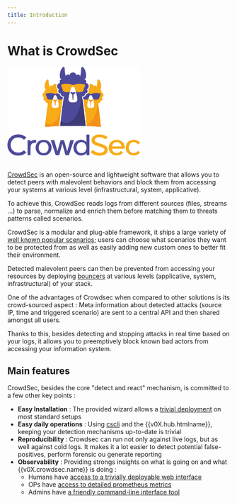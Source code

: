 ```yaml
---
title: Introduction
---
```


# What is CrowdSec 

<div style={{display: 'flex'}}>
    <div style={{textAlign: 'center', flex: '1'}}>
    <img src="../static/img/crowdsec_logo.png" width="300" height="200" ></img>
    </div>
</div>
&nbsp;
&nbsp;

[CrowdSec](https://github.com/crowdsecurity/crowdsec) is an open-source and lightweight software that allows you to detect peers with malevolent behaviors and block them from accessing your systems at various level (infrastructural, system, applicative).

To achieve this, CrowdSec reads logs from different sources (files, streams ...) to parse, normalize and enrich them before matching them to threats patterns called scenarios. 

CrowdSec is a modular and plug-able framework, it ships a large variety of [well known popular scenarios](https://hub.crowdsec.net/browse/#configurations); users can choose what scenarios they want to be protected from as well as easily adding new custom ones to better fit their environment.

Detected malevolent peers can then be prevented from accessing your resources by deploying [bouncers](https://hub.crowdsec.net/browse/#bouncers) at various levels (applicative, system, infrastructural) of your stack.

One of the advantages of Crowdsec when compared to other solutions is its crowd-sourced aspect : Meta information about detected attacks (source IP, time and triggered scenario) are sent to a central API and then shared amongst all users.

Thanks to this, besides detecting and stopping attacks in real time based on your logs, it allows you to preemptively block known bad actors from accessing your information system.


## Main features

CrowdSec, besides the core "detect and react" mechanism,  is committed to a few other key points :

 - **Easy Installation** : The provided wizard allows a [trivial deployment](/Crowdsec/v1/getting_started/installation/#using-the-interactive-wizard) on most standard setups
 - **Easy daily operations** : Using [cscli](/Crowdsec/v1/cscli/cscli_upgrade/) and the {{v0X.hub.htmlname}}, keeping your detection mechanisms up-to-date is trivial
 - **Reproducibility** : Crowdsec can run not only against live logs, but as well against cold logs. It makes it a lot easier to detect potential false-positives, perform forensic ou generate reporting
 - **Observability** : Providing strongs insights on what is going on and what {{v0X.crowdsec.name}} is doing :
    - Humans have [access to a trivially deployable web interface](/Crowdsec/v1/observability/dashboard/)
    - OPs have [access to detailed prometheus metrics](/Crowdsec/v1/observability/prometheus/)
    - Admins have [a friendly command-line interface tool](/Crowdsec/v1/observability/command_line/)
